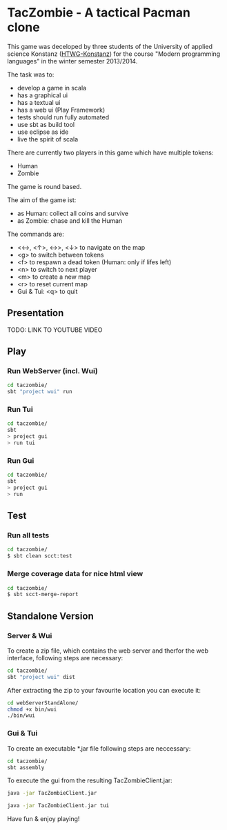 # TacZombie - A tactical Pacman clone

This game was deceloped by three students of the University of applied science Konstanz ([HTWG-Konstanz](www.htwg-konstanz.de)) for the course "Modern programming languages" in the winter semester 2013/2014.

The task was to:
- develop a game in scala
- has a graphical ui
- has a textual ui
- has a web ui (Play Framework)
- tests should run fully automated
- use sbt as build tool
- use eclipse as ide
- live the spirit of scala

There are currently two players in this game which have multiple tokens:
- Human
- Zombie

The game is round based.

The aim of the game ist:
- as Human: collect all coins and survive
- as Zombie: chase and kill the Human

The commands are:
- <←>, <↑>, <→>, <↓> to navigate on the map
- \<g> to switch between tokens
- \<f> to respawn a dead token (Human: only if lifes left)
- \<n> to switch to next player
- \<m> to create a new map
- \<r> to reset current map
- Gui & Tui: \<q> to quit

## Presentation

TODO: LINK TO YOUTUBE VIDEO

## Play

### Run WebServer (incl. Wui)

``` bash
cd taczombie/
sbt "project wui" run
```

### Run Tui

``` bash
cd taczombie/
sbt
> project gui
> run tui
```

### Run Gui
``` bash
cd taczombie/
sbt
> project gui
> run
```

## Test

### Run all tests
``` bash
cd taczombie/
$ sbt clean scct:test
```

### Merge coverage data for nice html view
``` bash
cd taczombie/
$ sbt scct-merge-report
```

## Standalone Version

### Server & Wui

To create a zip file, which contains the web server and therfor the web interface, following steps are necessary:

``` bash
cd taczombie/
sbt "project wui" dist
```

After extracting the zip to your favourite location you can execute it:

``` bash
cd webServerStandAlone/
chmod +x bin/wui
./bin/wui
```

### Gui & Tui

To create an executable *.jar file following steps are neccessary:

``` bash
cd taczombie/
sbt assembly
```

To execute the gui from the resulting TacZombieClient.jar:

``` bash
java -jar TacZombieClient.jar
```

``` bash
java -jar TacZombieClient.jar tui
```

Have fun & enjoy playing!


